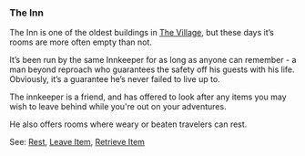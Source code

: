 ### The Inn
The Inn is one of the oldest buildings in [The Village](/locations/village_square/index.md), but these days it’s rooms are more often empty than not.

It’s been run by the same Innkeeper for as long as anyone can remember - a man beyond reproach who guarantees the
  safety off his guests with his life. Obviously, it’s a guarantee he’s never failed to live up to.

The innkeeper is a friend, and has offered to look after any items you may wish to leave behind while you're out on
  your adventures.

He also offers rooms where weary or beaten travelers can rest.

See: [Rest](rest.md), [Leave Item](leave_item.md), [Retrieve Item](retrieve_item.md)


